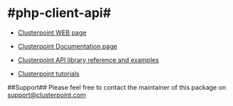 #php-client-api#
==============

* [Clusterpoint WEB page](https://www.clusterpoint.com/)

* [Clusterpoint Documentation page](https://www.clusterpoint.com/docs/)

* [Clusterpoint API library reference and examples](https://www.clusterpoint.com/docs/?page=Reference)

* [Clusterpoint tutorials](https://www.clusterpoint.com/docs/?page=Tutorials)


##Support##
Please feel free to contact the maintainer of this package on
support@clusterpoint.com
